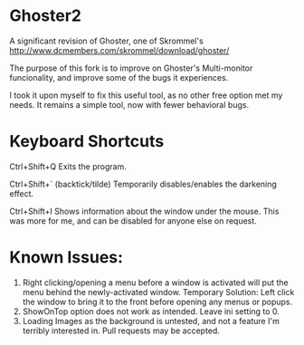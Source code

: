 # Ghoster2
A significant revision of Ghoster, one of Skrommel's  http://www.dcmembers.com/skrommel/download/ghoster/

The purpose of this fork is to improve on Ghoster's Multi-monitor funcionality, and improve some of the bugs it experiences.

I took it upon myself to fix this useful tool, as no other free option met my needs.  It remains a simple tool, now with fewer behavioral bugs.

# Keyboard Shortcuts
Ctrl+Shift+Q Exits the program.

Ctrl+Shift+` (backtick/tilde) Temporarily disables/enables the darkening effect.

Ctrl+Shift+I Shows information about the window under the mouse.  This was more for me, and can be disabled for anyone else on request.

# Known Issues:
  1. Right clicking/opening a menu before a window is activated will put the menu behind the newly-activated window.  Temporary Solution: Left click the window to bring it to the front before opening any menus or popups.
  2. ShowOnTop option does not work as intended.  Leave ini setting to 0.
  3. Loading Images as the background is untested, and not a feature I'm terribly interested in.  Pull requests may be accepted.

